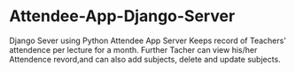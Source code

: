 # Attendee-App-Django-Server
Django Sever using Python 
Attendee App Server Keeps record of Teachers' attendence per lecture for a month. Further Tacher can view his/her Attendence revord,and can also add subjects, delete and update subjects.
